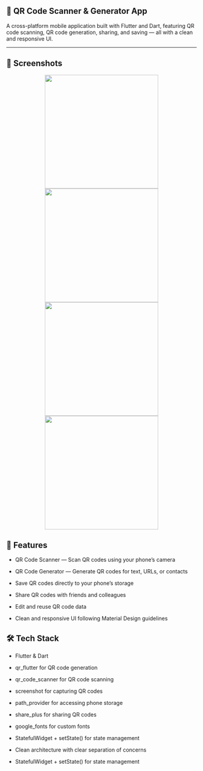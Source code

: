 📝 QR Code Scanner & Generator App
---
A cross-platform mobile application built with Flutter and Dart, featuring QR code scanning, QR code generation, sharing, and saving — all with a clean and responsive UI.

---
## 📱 Screenshots

<div align="center">
  <img src="https://github.com/user-attachments/assets/380c38cb-efa4-4a2e-a6be-ec0a0a9cc215" width="300">
  <img src="https://github.com/user-attachments/assets/0c80d12a-4854-4859-977d-bf7f49f9a96c" width="300">
  <img src="https://github.com/user-attachments/assets/917549d0-d82d-4afb-b8d1-7b93d3aa20ba" width="300">
  <img src="https://github.com/user-attachments/assets/ee4cb792-8fec-4811-9797-0e650f6d6d64" width="300">
</div>




🚀 Features
--
- QR Code Scanner — Scan QR codes using your phone’s camera

- QR Code Generator — Generate QR codes for text, URLs, or contacts

- Save QR codes directly to your phone’s storage

- Share QR codes with friends and colleagues

- Edit and reuse QR code data

- Clean and responsive UI following Material Design guidelines


🛠️ Tech Stack
--
- Flutter & Dart

- qr_flutter for QR code generation

- qr_code_scanner for QR code scanning

- screenshot for capturing QR codes

- path_provider for accessing phone storage

- share_plus for sharing QR codes

- google_fonts for custom fonts

- StatefulWidget + setState() for state management

- Clean architecture with clear separation of concerns
  
- StatefulWidget + setState() for state management



